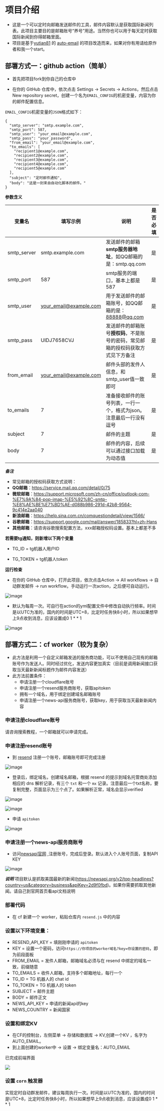 # 项目介绍
- 这是一个可以定时向邮箱发送邮件的工具，邮件内容默认是获取国际新闻列表。此项目主要目的是邮箱账号“养号”用途。当然你也可以用于每天定时获取国际新闻到你得邮箱里面。
- 项目是基于[yutian81](https://github.com/yutian81) 的 [auto-email](https://github.com/yutian81/auto-email) 的项目改造而来，如果对你有用请给原作者和我一个start。

## 部署方式一：github action（简单）

- 首先把项目fork到你自己的仓库中

- 在你的 GitHub 仓库中，依次点击 Settings -> Secrets -> Actions，然后点击 New repository secret，创建一个名为`EMAIL_CONFIG`的机密变量，内容为你的邮件配置信息。

`EMAIL_CONFIG`机密变量的`JSON`格式如下：
```
{
  "smtp_server": "smtp.example.com",
  "smtp_port": 587,
  "smtp_user": "your_email@example.com",
  "smtp_pass": "your_password",
  "from_email": "your_email@example.com",
  "to_emails": [
    "recipient1@example.com",
    "recipient2@example.com",
    "recipient3@example.com",
    "recipient4@example.com",
    "recipient5@example.com"
  ],
  "subject": "定时邮件通知",
  "body": "这是一封来自自动化脚本的邮件。"
}
```
**参数含义**

| 变量名 | 填写示例 | 说明 | 是否必填 | 
| ------ | ------- | ------ | ------ |
| smtp_server | smtp.example.com | 发送邮件的邮箱**smtp服务器地址**，如QQ邮箱的是：smtp.qq.com | 是 |
| smtp_port | 587 | smtp服务的端口，基本上都是587 | 是 |
| smtp_user | your_email@example.com | 用于发送邮件的邮箱账号，如QQ邮箱的是：88888@qq.com | 是 |
| smtp_pass | UIDJ7658CVJ | 发送邮件的邮箱账号**授权码**，不是账号的密码，常见邮箱的授权码获取方式见下方备注 | 是 |
| from_email | your_email@example.com | 邮件头部的发件人信息，和smtp_user值一致即可 | 是 |
| to_emails | 7 | 准备接收邮件的账号列表，一行一个，格式为json。注意最后一行没有逗号 | 是 |
| subject | 7 | 邮件的主题 | 是 |
| body | 7 | 邮件的内容，后续可以通过接口加载为动态值 | 是 |

***备注***
- 常见邮箱的授权码获取方式说明：
- **QQ邮箱**：https://service.mail.qq.com/detail/0/75
- **微软邮箱**：https://support.microsoft.com/zh-cn/office/outlook-com-%E7%9A%84-pop-imap-%E5%92%8C-smtp-%E8%AE%BE%E7%BD%AE-d088b986-291d-42b8-9564-9c414e2aa040
- **新浪邮箱**：https://help.sina.com.cn/comquestiondetail/view/1566/
- **谷歌邮箱**：https://support.google.com/mail/answer/185833?hl=zh-Hans
- **其他邮箱**：请咨询谷歌搜索配置方法，xxx邮箱授权码设置。基本上都差不多

**若需要tg通知，则新增以下两个变量**

- TG_ID = tg机器人用户ID

- TG_TOKEN = tg机器人token

**运行检查**
- 在你的 GitHub 仓库中，打开此项目，依次点击Action -> All workflows -> 自动群发邮件 -> run workflow。手动运行一次action，之后便可自动运行。

![image](https://github.com/user-attachments/assets/327f8a9c-936e-4022-926e-2f7cdd713e41)

- 默认为每周一次。可自行在action的yml配置文件中修改自动执行频率。时间是以UTC为准的，国内的时间是UTC+8，比定时任务快8小时，所以如果想早上9点收到消息，应该设置成0 1 * * 1

![image](https://github.com/user-attachments/assets/9d977579-c30d-44ea-b05e-f42d18751946)

## 部署方式二：cf worker（较为复杂）

- 此方法是利用一个自定义邮箱发送的服务商功能，可以不使用自己现有的邮箱账号作为发送人。同时经过优化，发送内容更加真实（目前是调用新闻接口获取当天最新新闻标题作为邮件内容发送）
- 此方法前置条件：
  - 申请注册一个cloudflare账号
  - 申请注册一个resend服务商账号，获取apitoken
  - 拥有一个域名，用于绑定创建域名邮箱账号
  - 申请注册一个news-api服务商账号，获取key，用于获取当天最新新闻内容
### 申请注册cloudflare账号
请咨询搜索教程，一个邮箱就可以申请完成。

### 申请注册resend账号
- 到 [resend](https://resend.com/signup) 注册一个账号，邮箱账号即可完成注册

![image](https://github.com/user-attachments/assets/3febcaa6-6667-4536-889e-6805918eb3f7)

- 登录后，绑定域名，创建域名邮箱，根据 resend 的提示到域名托管商处添加相应的 dns 解析记录，有三个 `txt` 和一个 `mx` 记录。注意最后一个txt名称，要复制完整，页面显示为三个点了。如果解析正常，域名会显示verified

![image](https://github.com/user-attachments/assets/90462517-c4d5-4fb2-9e49-6c785ee16663)

![image](https://github.com/user-attachments/assets/d648a6dd-1069-460c-beee-6c5b15069b0a)


- 申请 `apitoken`

![image](https://github.com/user-attachments/assets/66446494-402b-445d-bded-99cb51ee928d)

### 申请注册一个news-api服务商账号
- 访问[newsapi官网](https://newsapi.org/register) ,注册账号，完成后登录。默认进入个人账号页面，复制API KEY

![image](https://github.com/user-attachments/assets/a5eebfd6-6db5-465d-a9ea-6e0705302538)

***说明***
项目默认是抓取美国最新的新闻(https://newsapi.org/v2/top-headlines?country=us&category=business&apiKey=2d9f0fbd)。如果你需要抓取其他新闻。请自己到官网首页看api文档说明

### 部署代码
- 在 cf 新建一个 worker，粘贴仓库内 `resend.js` 中的内容

### 设置以下环境变量：

- RESEND_API_KEY = 填刚刚申请的 `apitoken`
- KEY = 设置一个密码，访问`https://你项目的worker域名?key=你设置的密码`，即为前段面板
- FROM_EMAIL = 发件人邮箱，邮箱域名必须与在 resend 中绑定的域名一致，前缀随意
- TO_EMAILS = 收件人邮箱，支持多个邮箱地址，每行一个
- TG_ID = TG 机器人的 chat id
- TG_TOKEN = TG 机器人的 token
- SUBJECT = 邮件主题
- BODY = 邮件正文
- NEWS_API_KEY = 申请的新闻api的key
- NEWS_COUNTRY = 新闻国家

### 设置和绑定KV
- 在CF的控制台，左侧菜单 -> 存储和数据库 -> KV,创建一个KV ，名字为AUTO_EMAIL。
- 到上面创建的worker中 -> 设置 -> 绑定变量名：AUTO_EMAIL

已完成前端界面

![](https://pan.811520.xyz/2025-01/1736779999-%E5%BE%AE%E4%BF%A1%E6%88%AA%E5%9B%BE_20250113224844.webp)

### 设置 `corn` 触发器
实现定时自动群发邮件，建议每周执行一次。时间是以UTC为准的，国内的时间是UTC+8，比定时任务快8小时，所以如果想早上9点收到消息，应该设置成0 1 * * 1
